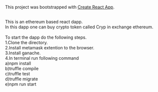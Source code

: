 This project was bootstrapped with [Create React App](https://github.com/facebook/create-react-app).

<br>
This is an ethereum based react dapp.<br>
In this dapp one can buy crypto token called Cryp in exchange ethereum.
<br><br>
To start the dapp do the following steps.<br>
1.Clone the directory.<br>
2.Install metamask extention to the browser.<br>
3.Install ganache.<br>
4.In terminal run following command<br>
a)npm install<br>
b)truffle compile<br>
c)truffle test<br>
d)truffle migrate<br>
e)npm run start<br>
